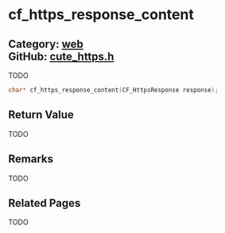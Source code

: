 [](../header.md ':include')

# cf_https_response_content

Category: [web](/api_reference?id=web)  
GitHub: [cute_https.h](https://github.com/RandyGaul/cute_framework/blob/master/include/cute_https.h)  
---

TODO

```cpp
char* cf_https_response_content(CF_HttpsResponse response);
```

## Return Value

TODO

## Remarks

TODO

## Related Pages

TODO  
